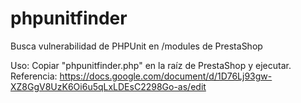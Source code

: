 # phpunitfinder
 Busca vulnerabilidad de PHPUnit en /modules de PrestaShop
 
 Uso: Copiar "phpunitfinder.php" en la raíz de PrestaShop y ejecutar.
 Referencia: https://docs.google.com/document/d/1D76Lj93gw-XZ8GgV8UzK6Oi6u5qLxLDEsC2298Go-as/edit
